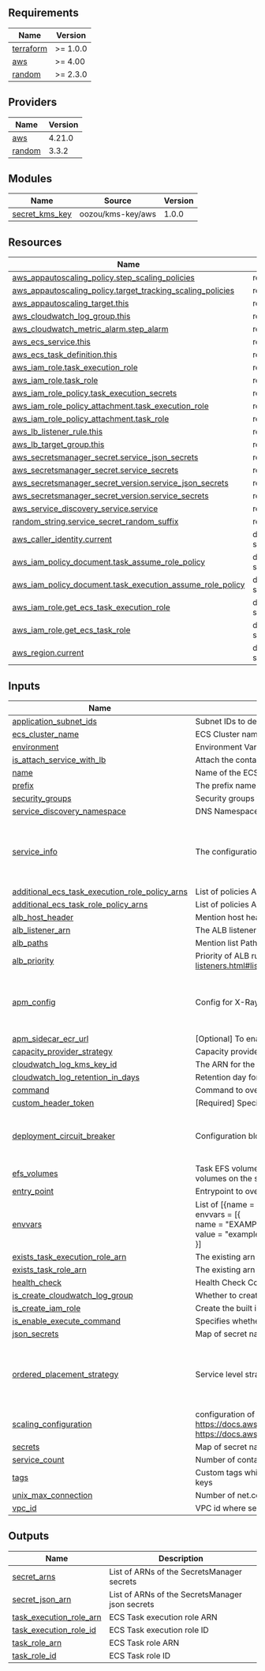 <!-- BEGIN_TF_DOCS -->
## Requirements

| Name | Version |
|------|---------|
| <a name="requirement_terraform"></a> [terraform](#requirement\_terraform) | >= 1.0.0 |
| <a name="requirement_aws"></a> [aws](#requirement\_aws) | >= 4.00 |
| <a name="requirement_random"></a> [random](#requirement\_random) | >= 2.3.0 |

## Providers

| Name | Version |
|------|---------|
| <a name="provider_aws"></a> [aws](#provider\_aws) | 4.21.0 |
| <a name="provider_random"></a> [random](#provider\_random) | 3.3.2 |

## Modules

| Name | Source | Version |
|------|--------|---------|
| <a name="module_secret_kms_key"></a> [secret\_kms\_key](#module\_secret\_kms\_key) | oozou/kms-key/aws | 1.0.0 |

## Resources

| Name | Type |
|------|------|
| [aws_appautoscaling_policy.step_scaling_policies](https://registry.terraform.io/providers/hashicorp/aws/latest/docs/resources/appautoscaling_policy) | resource |
| [aws_appautoscaling_policy.target_tracking_scaling_policies](https://registry.terraform.io/providers/hashicorp/aws/latest/docs/resources/appautoscaling_policy) | resource |
| [aws_appautoscaling_target.this](https://registry.terraform.io/providers/hashicorp/aws/latest/docs/resources/appautoscaling_target) | resource |
| [aws_cloudwatch_log_group.this](https://registry.terraform.io/providers/hashicorp/aws/latest/docs/resources/cloudwatch_log_group) | resource |
| [aws_cloudwatch_metric_alarm.step_alarm](https://registry.terraform.io/providers/hashicorp/aws/latest/docs/resources/cloudwatch_metric_alarm) | resource |
| [aws_ecs_service.this](https://registry.terraform.io/providers/hashicorp/aws/latest/docs/resources/ecs_service) | resource |
| [aws_ecs_task_definition.this](https://registry.terraform.io/providers/hashicorp/aws/latest/docs/resources/ecs_task_definition) | resource |
| [aws_iam_role.task_execution_role](https://registry.terraform.io/providers/hashicorp/aws/latest/docs/resources/iam_role) | resource |
| [aws_iam_role.task_role](https://registry.terraform.io/providers/hashicorp/aws/latest/docs/resources/iam_role) | resource |
| [aws_iam_role_policy.task_execution_secrets](https://registry.terraform.io/providers/hashicorp/aws/latest/docs/resources/iam_role_policy) | resource |
| [aws_iam_role_policy_attachment.task_execution_role](https://registry.terraform.io/providers/hashicorp/aws/latest/docs/resources/iam_role_policy_attachment) | resource |
| [aws_iam_role_policy_attachment.task_role](https://registry.terraform.io/providers/hashicorp/aws/latest/docs/resources/iam_role_policy_attachment) | resource |
| [aws_lb_listener_rule.this](https://registry.terraform.io/providers/hashicorp/aws/latest/docs/resources/lb_listener_rule) | resource |
| [aws_lb_target_group.this](https://registry.terraform.io/providers/hashicorp/aws/latest/docs/resources/lb_target_group) | resource |
| [aws_secretsmanager_secret.service_json_secrets](https://registry.terraform.io/providers/hashicorp/aws/latest/docs/resources/secretsmanager_secret) | resource |
| [aws_secretsmanager_secret.service_secrets](https://registry.terraform.io/providers/hashicorp/aws/latest/docs/resources/secretsmanager_secret) | resource |
| [aws_secretsmanager_secret_version.service_json_secrets](https://registry.terraform.io/providers/hashicorp/aws/latest/docs/resources/secretsmanager_secret_version) | resource |
| [aws_secretsmanager_secret_version.service_secrets](https://registry.terraform.io/providers/hashicorp/aws/latest/docs/resources/secretsmanager_secret_version) | resource |
| [aws_service_discovery_service.service](https://registry.terraform.io/providers/hashicorp/aws/latest/docs/resources/service_discovery_service) | resource |
| [random_string.service_secret_random_suffix](https://registry.terraform.io/providers/hashicorp/random/latest/docs/resources/string) | resource |
| [aws_caller_identity.current](https://registry.terraform.io/providers/hashicorp/aws/latest/docs/data-sources/caller_identity) | data source |
| [aws_iam_policy_document.task_assume_role_policy](https://registry.terraform.io/providers/hashicorp/aws/latest/docs/data-sources/iam_policy_document) | data source |
| [aws_iam_policy_document.task_execution_assume_role_policy](https://registry.terraform.io/providers/hashicorp/aws/latest/docs/data-sources/iam_policy_document) | data source |
| [aws_iam_role.get_ecs_task_execution_role](https://registry.terraform.io/providers/hashicorp/aws/latest/docs/data-sources/iam_role) | data source |
| [aws_iam_role.get_ecs_task_role](https://registry.terraform.io/providers/hashicorp/aws/latest/docs/data-sources/iam_role) | data source |
| [aws_region.current](https://registry.terraform.io/providers/hashicorp/aws/latest/docs/data-sources/region) | data source |

## Inputs

| Name | Description | Type | Default | Required |
|------|-------------|------|---------|:--------:|
| <a name="input_application_subnet_ids"></a> [application\_subnet\_ids](#input\_application\_subnet\_ids) | Subnet IDs to deploy into | `list(string)` | n/a | yes |
| <a name="input_ecs_cluster_name"></a> [ecs\_cluster\_name](#input\_ecs\_cluster\_name) | ECS Cluster name to deploy in | `string` | n/a | yes |
| <a name="input_environment"></a> [environment](#input\_environment) | Environment Variable used as a prefix | `string` | n/a | yes |
| <a name="input_is_attach_service_with_lb"></a> [is\_attach\_service\_with\_lb](#input\_is\_attach\_service\_with\_lb) | Attach the container to the public ALB? (true/false) | `bool` | n/a | yes |
| <a name="input_name"></a> [name](#input\_name) | Name of the ECS cluster to create | `string` | n/a | yes |
| <a name="input_prefix"></a> [prefix](#input\_prefix) | The prefix name of customer to be displayed in AWS console and resource | `string` | n/a | yes |
| <a name="input_security_groups"></a> [security\_groups](#input\_security\_groups) | Security groups to apply to service | `list(string)` | n/a | yes |
| <a name="input_service_discovery_namespace"></a> [service\_discovery\_namespace](#input\_service\_discovery\_namespace) | DNS Namespace to deploy to | `string` | n/a | yes |
| <a name="input_service_info"></a> [service\_info](#input\_service\_info) | The configuration of service | <pre>object({<br>    cpu_allocation = number<br>    mem_allocation = number<br>    port           = number<br>    image          = string<br>  })</pre> | n/a | yes |
| <a name="input_additional_ecs_task_execution_role_policy_arns"></a> [additional\_ecs\_task\_execution\_role\_policy\_arns](#input\_additional\_ecs\_task\_execution\_role\_policy\_arns) | List of policies ARNs to attach to the ECS Task Role. eg: { rds\_arn = module.postgres\_db.rds\_policy\_arn } | `list(string)` | `[]` | no |
| <a name="input_additional_ecs_task_role_policy_arns"></a> [additional\_ecs\_task\_role\_policy\_arns](#input\_additional\_ecs\_task\_role\_policy\_arns) | List of policies ARNs to attach to the ECS Task Role. eg: { rds\_arn = module.postgres\_db.rds\_policy\_arn } | `list(string)` | `[]` | no |
| <a name="input_alb_host_header"></a> [alb\_host\_header](#input\_alb\_host\_header) | Mention host header for api endpoint | `string` | `null` | no |
| <a name="input_alb_listener_arn"></a> [alb\_listener\_arn](#input\_alb\_listener\_arn) | The ALB listener to attach to | `string` | `""` | no |
| <a name="input_alb_paths"></a> [alb\_paths](#input\_alb\_paths) | Mention list Path For ALB routing eg: ["/"] or ["/route1"] | `list(string)` | `[]` | no |
| <a name="input_alb_priority"></a> [alb\_priority](#input\_alb\_priority) | Priority of ALB rule https://docs.aws.amazon.com/elasticloadbalancing/latest/application/load-balancer-listeners.html#listener-rules | `string` | `"100"` | no |
| <a name="input_apm_config"></a> [apm\_config](#input\_apm\_config) | Config for X-Ray sidecar container for APM and traceability | <pre>object({<br>    service_port = number<br>    cpu          = number<br>    memory       = number<br>  })</pre> | <pre>{<br>  "cpu": 256,<br>  "memory": 512,<br>  "service_port": 9000<br>}</pre> | no |
| <a name="input_apm_sidecar_ecr_url"></a> [apm\_sidecar\_ecr\_url](#input\_apm\_sidecar\_ecr\_url) | [Optional] To enable APM, set Sidecar ECR URL | `string` | `""` | no |
| <a name="input_capacity_provider_strategy"></a> [capacity\_provider\_strategy](#input\_capacity\_provider\_strategy) | Capacity provider strategies to use for the service EC2 Autoscaling group | `map(any)` | `null` | no |
| <a name="input_cloudwatch_log_kms_key_id"></a> [cloudwatch\_log\_kms\_key\_id](#input\_cloudwatch\_log\_kms\_key\_id) | The ARN for the KMS encryption key. | `string` | `null` | no |
| <a name="input_cloudwatch_log_retention_in_days"></a> [cloudwatch\_log\_retention\_in\_days](#input\_cloudwatch\_log\_retention\_in\_days) | Retention day for cloudwatch log group | `number` | `90` | no |
| <a name="input_command"></a> [command](#input\_command) | Command to override | `list(string)` | `[]` | no |
| <a name="input_custom_header_token"></a> [custom\_header\_token](#input\_custom\_header\_token) | [Required] Specify secret value for custom header | `string` | `""` | no |
| <a name="input_deployment_circuit_breaker"></a> [deployment\_circuit\_breaker](#input\_deployment\_circuit\_breaker) | Configuration block for deployment circuit breaker | <pre>object({<br>    enable   = bool<br>    rollback = bool<br>  })</pre> | <pre>{<br>  "enable": true,<br>  "rollback": true<br>}</pre> | no |
| <a name="input_efs_volumes"></a> [efs\_volumes](#input\_efs\_volumes) | Task EFS volume definitions as list of configuration objects. You cannot define both Docker volumes and EFS volumes on the same task definition. | `list(any)` | `[]` | no |
| <a name="input_entry_point"></a> [entry\_point](#input\_entry\_point) | Entrypoint to override | `list(string)` | `[]` | no |
| <a name="input_envvars"></a> [envvars](#input\_envvars) | List of [{name = \"\", value = \"\"}] pairs of environment variables<br>  envvars = [{<br>    name  = "EXAMPLE\_ENV"<br>    value = "example"<br>  }] | <pre>set(object({<br>    name  = string<br>    value = string<br>  }))</pre> | `[]` | no |
| <a name="input_exists_task_execution_role_arn"></a> [exists\_task\_execution\_role\_arn](#input\_exists\_task\_execution\_role\_arn) | The existing arn of task exec role | `string` | `""` | no |
| <a name="input_exists_task_role_arn"></a> [exists\_task\_role\_arn](#input\_exists\_task\_role\_arn) | The existing arn of task role | `string` | `""` | no |
| <a name="input_health_check"></a> [health\_check](#input\_health\_check) | Health Check Config for the service | `map(string)` | `{}` | no |
| <a name="input_is_create_cloudwatch_log_group"></a> [is\_create\_cloudwatch\_log\_group](#input\_is\_create\_cloudwatch\_log\_group) | Whether to create cloudwatch log group or not | `bool` | `true` | no |
| <a name="input_is_create_iam_role"></a> [is\_create\_iam\_role](#input\_is\_create\_iam\_role) | Create the built in IAM role for task role and task exec role | `bool` | `true` | no |
| <a name="input_is_enable_execute_command"></a> [is\_enable\_execute\_command](#input\_is\_enable\_execute\_command) | Specifies whether to enable Amazon ECS Exec for the tasks within the service. | `bool` | `false` | no |
| <a name="input_json_secrets"></a> [json\_secrets](#input\_json\_secrets) | Map of secret name(as reflected in Secrets Manager) and secret JSON string associated | `map(string)` | `{}` | no |
| <a name="input_ordered_placement_strategy"></a> [ordered\_placement\_strategy](#input\_ordered\_placement\_strategy) | Service level strategy rules that are taken into consideration during task placement | <pre>set(object({<br>    type  = string<br>    field = string<br>  }))</pre> | <pre>[<br>  {<br>    "field": "attribute:ecs.availability-zone",<br>    "type": "spread"<br>  }<br>]</pre> | no |
| <a name="input_scaling_configuration"></a> [scaling\_configuration](#input\_scaling\_configuration) | configuration of scaling configuration support both target tracking and step scaling policies<br>  https://docs.aws.amazon.com/autoscaling/application/APIReference/API_PredefinedMetricSpecification.html<br>  https://docs.aws.amazon.com/AmazonECS/latest/developerguide/cloudwatch-metrics.html | `any` | `{}` | no |
| <a name="input_secrets"></a> [secrets](#input\_secrets) | Map of secret name(as reflected in Secrets Manager) and secret JSON string associated | `map(string)` | `{}` | no |
| <a name="input_service_count"></a> [service\_count](#input\_service\_count) | Number of containers to deploy | `number` | `1` | no |
| <a name="input_tags"></a> [tags](#input\_tags) | Custom tags which can be passed on to the AWS resources. They should be key value pairs having distinct keys | `map(any)` | `{}` | no |
| <a name="input_unix_max_connection"></a> [unix\_max\_connection](#input\_unix\_max\_connection) | Number of net.core.somaxconn | `number` | `4096` | no |
| <a name="input_vpc_id"></a> [vpc\_id](#input\_vpc\_id) | VPC id where security group is created | `string` | `""` | no |

## Outputs

| Name | Description |
|------|-------------|
| <a name="output_secret_arns"></a> [secret\_arns](#output\_secret\_arns) | List of ARNs of the SecretsManager secrets |
| <a name="output_secret_json_arn"></a> [secret\_json\_arn](#output\_secret\_json\_arn) | List of ARNs of the SecretsManager json secrets |
| <a name="output_task_execution_role_arn"></a> [task\_execution\_role\_arn](#output\_task\_execution\_role\_arn) | ECS Task execution role ARN |
| <a name="output_task_execution_role_id"></a> [task\_execution\_role\_id](#output\_task\_execution\_role\_id) | ECS Task execution role ID |
| <a name="output_task_role_arn"></a> [task\_role\_arn](#output\_task\_role\_arn) | ECS Task role ARN |
| <a name="output_task_role_id"></a> [task\_role\_id](#output\_task\_role\_id) | ECS Task role ID |
<!-- END_TF_DOCS -->
